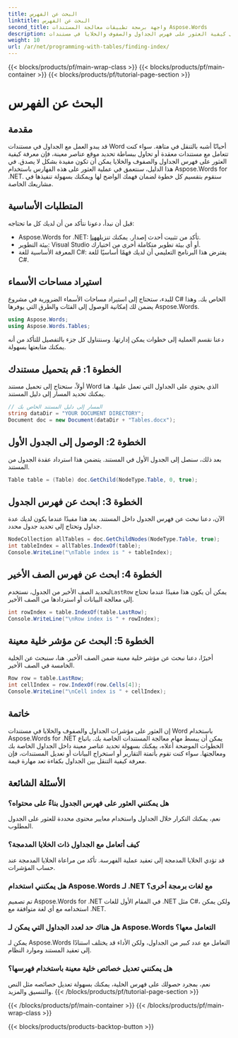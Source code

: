 ```yaml
---
title: البحث عن الفهرس
linktitle: البحث عن الفهرس
second_title: واجهة برمجة تطبيقات معالجة المستندات Aspose.Words
description: تعرف على كيفية العثور على فهرس الجداول والصفوف والخلايا في مستندات Word باستخدام Aspose.Words لـ .NET باستخدام هذا الدليل الشامل خطوة بخطوة.
weight: 10
url: /ar/net/programming-with-tables/finding-index/
---
```


{{< blocks/products/pf/main-wrap-class >}}
{{< blocks/products/pf/main-container >}}
{{< blocks/products/pf/tutorial-page-section >}}

# البحث عن الفهرس

## مقدمة

قد يبدو العمل مع الجداول في مستندات Word أحيانًا أشبه بالتنقل في متاهة. سواء كنت تتعامل مع مستندات معقدة أو تحاول ببساطة تحديد موقع عناصر معينة، فإن معرفة كيفية العثور على فهرس الجداول والصفوف والخلايا يمكن أن تكون مفيدة بشكل لا يصدق. في هذا الدليل، سنتعمق في عملية العثور على هذه الفهارس باستخدام Aspose.Words for .NET. سنقوم بتقسيم كل خطوة لضمان فهمك الواضح لها ويمكنك بسهولة تنفيذها في مشاريعك الخاصة.

## المتطلبات الأساسية

قبل أن نبدأ، دعونا نتأكد من أن لديك كل ما تحتاجه:

- Aspose.Words for .NET: تأكد من تثبيت أحدث إصدار. يمكنك تنزيله[هنا](https://releases.aspose.com/words/net/).
- بيئة التطوير: Visual Studio أو أي بيئة تطوير متكاملة أخرى من اختيارك.
- المعرفة الأساسية للغة C#: يفترض هذا البرنامج التعليمي أن لديك فهمًا أساسيًا للغة C#.

## استيراد مساحات الأسماء

للبدء، ستحتاج إلى استيراد مساحات الأسماء الضرورية في مشروع C# الخاص بك. وهذا يضمن لك إمكانية الوصول إلى الفئات والطرق التي يوفرها Aspose.Words.

```csharp
using Aspose.Words;
using Aspose.Words.Tables;
```

دعنا نقسم العملية إلى خطوات يمكن إدارتها. وسنتناول كل جزء بالتفصيل للتأكد من أنه يمكنك متابعتها بسهولة.

## الخطوة 1: قم بتحميل مستندك

أولاً، ستحتاج إلى تحميل مستند Word الذي يحتوي على الجداول التي تعمل عليها. هنا يمكنك تحديد المسار إلى دليل المستند.

```csharp
// المسار إلى دليل المستند الخاص بك
string dataDir = "YOUR DOCUMENT DIRECTORY";
Document doc = new Document(dataDir + "Tables.docx");
```

## الخطوة 2: الوصول إلى الجدول الأول

بعد ذلك، سنصل إلى الجدول الأول في المستند. يتضمن هذا استرداد عقدة الجدول من المستند.

```csharp
Table table = (Table) doc.GetChild(NodeType.Table, 0, true);
```

## الخطوة 3: ابحث عن فهرس الجدول

الآن، دعنا نبحث عن فهرس الجدول داخل المستند. يعد هذا مفيدًا عندما يكون لديك عدة جداول وتحتاج إلى تحديد جدول محدد.

```csharp
NodeCollection allTables = doc.GetChildNodes(NodeType.Table, true);
int tableIndex = allTables.IndexOf(table);
Console.WriteLine("\nTable index is " + tableIndex);
```

## الخطوة 4: ابحث عن فهرس الصف الأخير

 لتحديد الصف الأخير من الجدول، نستخدم`LastRow` يمكن أن يكون هذا مفيدًا عندما تحتاج إلى معالجة البيانات أو استردادها من الصف الأخير.

```csharp
int rowIndex = table.IndexOf(table.LastRow);
Console.WriteLine("\nRow index is " + rowIndex);
```

## الخطوة 5: البحث عن مؤشر خلية معينة

أخيرًا، دعنا نبحث عن مؤشر خلية معينة ضمن الصف الأخير. هنا، سنبحث عن الخلية الخامسة في الصف الأخير.

```csharp
Row row = table.LastRow;
int cellIndex = row.IndexOf(row.Cells[4]);
Console.WriteLine("\nCell index is " + cellIndex);
```

## خاتمة

إن العثور على مؤشرات الجداول والصفوف والخلايا في مستندات Word باستخدام Aspose.Words for .NET يمكن أن يبسط مهام معالجة المستندات الخاصة بك. باتباع الخطوات الموضحة أعلاه، يمكنك بسهولة تحديد عناصر معينة داخل الجداول الخاصة بك ومعالجتها. سواء كنت تقوم بأتمتة التقارير أو استخراج البيانات أو تعديل المستندات، فإن معرفة كيفية التنقل بين الجداول بكفاءة تعد مهارة قيمة.

## الأسئلة الشائعة

### هل يمكنني العثور على فهرس الجدول بناءً على محتواه؟
نعم، يمكنك التكرار خلال الجداول واستخدام معايير محتوى محددة للعثور على الجدول المطلوب.

### كيف أتعامل مع الجداول ذات الخلايا المدمجة؟
قد تؤدي الخلايا المدمجة إلى تعقيد عملية الفهرسة. تأكد من مراعاة الخلايا المدمجة عند حساب المؤشرات.

### هل يمكنني استخدام Aspose.Words لـ .NET مع لغات برمجة أخرى؟
تم تصميم Aspose.Words for .NET في المقام الأول للغات .NET مثل C#، ولكن يمكن استخدامه مع أي لغة متوافقة مع .NET.

### هل هناك حد لعدد الجداول التي يمكن لـ Aspose.Words التعامل معها؟
يمكن لـ Aspose.Words التعامل مع عدد كبير من الجداول، ولكن الأداء قد يختلف استنادًا إلى تعقيد المستند وموارد النظام.

### هل يمكنني تعديل خصائص خلية معينة باستخدام فهرسها؟
نعم، بمجرد حصولك على فهرس الخلية، يمكنك بسهولة تعديل خصائصه مثل النص والتنسيق والمزيد.
{{< /blocks/products/pf/tutorial-page-section >}}

{{< /blocks/products/pf/main-container >}}
{{< /blocks/products/pf/main-wrap-class >}}

{{< blocks/products/products-backtop-button >}}

